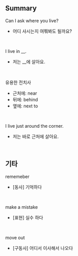 ## Summary

Can I ask where you live?
- 어디 사시는지 여쭤봐도 될까요?

<br>

I live in __.
- 저는 __에 살아요.

<br>

유용한 전치사
- 근처에: near
- 뒤에: behind
- 옆에: next to

<br>

I live just around the corner.
- 저는 바로 근처에 살아요.

<br>

## 기타

rememeber
- [동사] 기억하다

<br>

make a mistake
- [표현] 실수 하다

<br>

move out
- [구동사] 어디서 이사해서 나오다
